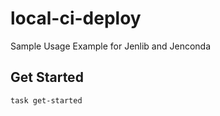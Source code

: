 # local-ci-deploy

Sample Usage Example for Jenlib and Jenconda

## Get Started

```bash
task get-started
```
